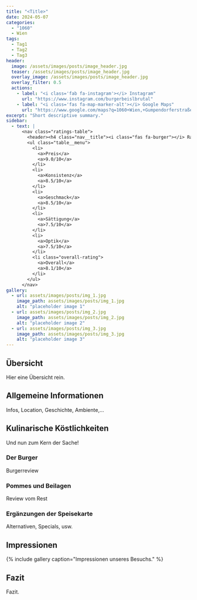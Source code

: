 ```yaml
---
title: "<Title>"
date: 2024-05-07
categories:
  - "1060"
  - Wien
tags:
  - Tag1
  - Tag2
  - Tag3
header:
  image: /assets/images/posts/image_header.jpg
  teaser: /assets/images/posts/image_header.jpg
  overlay_image: /assets/images/posts/image_header.jpg
  overlay_filter: 0.5
  actions:
    - label: "<i class='fab fa-instagram'></i> Instagram"
      url: "https://www.instagram.com/burgerbeislbrutal"
    - label: "<i class='fas fa-map-marker-alt'></i> Google Maps"
      url: "https://www.google.com/maps?q=1060+Wien,+Gumpendorferstraße+33"
excerpt: "Short descriptive summary."
sidebar:
  - text: |
      <nav class="ratings-table">
        <header><h4 class="nav__title"><i class="fas fa-burger"></i> Ratings</h4></header>
        <ul class="table__menu">
          <li>
            <a>Preis</a>
            <a>9.0/10</a>
          </li>
          <li>
            <a>Konsistenz</a>
            <a>8.5/10</a>
          </li>
          <li>
            <a>Geschmack</a>
            <a>8.5/10</a>
          </li>
          <li>
            <a>Sättigung</a>
            <a>7.5/10</a>
          </li>
          <li>
            <a>Optik</a>
            <a>7.5/10</a>
          </li>
          <li class="overall-rating">
            <a>Overall</a>
            <a>8.1/10</a>
          </li>
        </ul>
      </nav>
gallery:
  - url: assets/images/posts/img_1.jpg
    image_path: assets/images/posts/img_1.jpg
    alt: "placeholder image 1"
  - url: assets/images/posts/img_2.jpg
    image_path: assets/images/posts/img_2.jpg
    alt: "placeholder image 2"
  - url: assets/images/posts/img_3.jpg
    image_path: assets/images/posts/img_3.jpg
    alt: "placeholder image 3"
---
```

## Übersicht 
Hier eine Übersicht rein.

## Allgemeine Informationen
Infos, Location, Geschichte, Ambiente,...

## Kulinarische Köstlichkeiten
Und nun zum Kern der Sache!

### Der Burger
Burgerreview

### Pommes und Beilagen
Review vom Rest

### Ergänzungen der Speisekarte 
Alternativen, Specials, usw.

## Impressionen
{% include gallery caption="Impressionen unseres Besuchs." %}

## Fazit 
Fazit.
